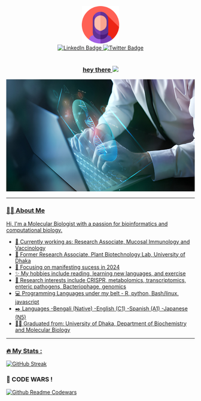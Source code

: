 

<!--
**subah-hussain/subah-hussain** is a ✨ _special_ ✨ repository because its `README.md` (this file) appears on your GitHub profile.

Here are some ideas to get you started:

- 🔭 I’m currently working on ...
- 🌱 I’m currently learning ...
- 👯 I’m looking to collaborate on ...
- 🤔 I’m looking for help with ...
- 💬 Ask me about ...
- 📫 How to reach me: ...
- 😄 Pronouns: ...
- ⚡ Fun fact: ...
-->

<div align='center'>
 <img src=https://github.com/subah-hussain/subah-hussain/blob/main/hijab.png width ='100' height= '100'/>
</div>
<div id="badges" align='center'>
 <a href="https://www.linkedin.com/in/subah-hussain/">
 <img src="https://img.shields.io/badge/LinkedIn-blue?style=for-the-badge&logo=linkedin&logoColor=white" alt="LinkedIn Badge"/>
  </a>
  <a href='https://twitter.com/hussain_subah?t=u2fUmibJdI9tDn8QT7i0Yw&s=09'>
    <img src="https://img.shields.io/badge/Twitter-blue?style=for-the-badge&logo=twitter&logoColor=white" alt="Twitter Badge"/>
 
</div>
<div align='center'>
<img src="https://komarev.com/ghpvc/?username=subah-hussain&style=flat-square&color=blue" alt="" />
</div>

<h3 align="center">
  hey there
  <img src="https://media.giphy.com/media/hvRJCLFzcasrR4ia7z/giphy.gif" width="30px"/>
</h3>

<div align="center">
  <img src="https://github.com/subah-hussain/subah-hussain/blob/main/bioinfo.jpg" height="300"/>
</div>

---
### :woman_scientist: About Me
Hi, I'm a Molecular Biologist with a passion for bioinformatics and computational biology.

- :telescope: Currently working as: Research Associate, Mucosal Immunology and Vaccinology
- :telescope: Former Research Associate, Plant Biotechnology Lab, University of Dhaka
- :seedling: Focusing on manifesting sucess in 2024
- :sparkles: My hobbies include reading, learning new languages, and exercise
- :test_tube: Research interests include CRISPR, metabolomics, transcriptomics, enteric pathogens, Bacteriophage, genomics
- :computer: Programming Languages under my belt - R, python, Bash/linux, javascript
- :black_nib: Languages
  -Bengali (Native)
  -English (C1)
  -Spanish (A1)
  -Japanese (N5)
- :woman_student: Graduated from: University of Dhaka, Department of Biochemistry and Molecular Biology

---
### :fire: My Stats :

[![GitHub Streak](http://github-readme-streak-stats.herokuapp.com?user=subah-hussain)](https://git.io/streak-stats)

### :ninja: CODE WARS !
[![Github Readme Codewars](https://codewars-stats-ignacio-cuadra.vercel.app/?username=S_hussain)](https://github.com/ignacio-cuadra/github-readme-codewars)
